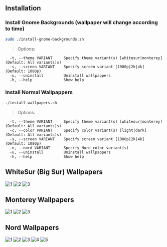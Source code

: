 ## Installation
### Install Gnome Backgrounds (wallpaper will change according to time)

```sh
sudo ./install-gnome-backgrounds.sh
```

> Options:

```
  -t, --theme VARIANT     Specify theme variant(s) [whitesur|monterey] (Default: All variants)s)
  -s, --screen VARIANT    Specify screen variant [1080p|2k|4k] (Default: 1080p)
  -u, --uninstall         Uninstall wallpappers
  -h, --help              Show help
```

### Install Normal Wallpappers

```sh
./install-wallpapers.sh
```

> Options:

```
  -t, --theme VARIANT     Specify theme variant(s) [whitesur|monterey] (Default: All variants)s)
  -c, --color VARIANT     Specify color variant(s) [light|dark] (Default: All variants)s)
  -s, --screen VARIANT    Specify screen variant [1080p|2k|4k] (Default: 1080p)
  -n, --nord VARIANT      Specify Nord color variant(s)
  -u, --uninstall         Uninstall wallpappers
  -h, --help              Show help
```

## WhiteSur (Big Sur) Wallpapers
![1](1080p/WhiteSur-light.png)
![2](1080p/WhiteSur.png)
![3](1080p/WhiteSur-dark.png)

## Monterey Wallpapers
![1](1080p/Monterey-light.png)
![2](1080p/Monterey.png)
![3](1080p/Monterey-dark.png)

## Nord Wallpapers
![1](Wallpaper-nord/Mojave-nord-light.png)
![2](Wallpaper-nord/Mojave-nord-dark.png)
![3](Wallpaper-nord/WhiteSur-nord-light.png)
![4](Wallpaper-nord/WhiteSur-nord-dark.png)
![5](Wallpaper-nord/Monterey-nord.png)
